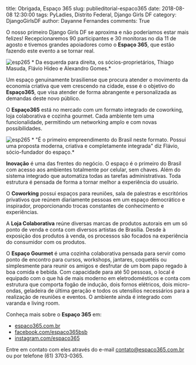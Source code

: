 title: Obrigada, Espaço 365
slug: publieditorial-espaco365
date: 2018-08-08 12:30:00
tags: PyLadies, Distrito Federal, Django Girls DF
category: DjangoGirlsDF
author: Dayanne Fernandes
comments: True

O nosso primeiro Django Girls DF se aproxima e não poderíamos estar mais felizes! Recepcionaremos 90 participantes e 30 monitoras no dia 11 de agosto e tivemos grandes apoiadores como o **Espaço 365**, que estão fazendo este evento a se tornar real.

![esp265](espaco365/esp3651.jpg "Espaço 365")
*
Da esquerda para direita, os sócios-proprietários, Thiago Masuda, Flávio Hideo e Alexandro Gomes.*

Um espaço genuinamente brasiliense que procura atender o movimento da economia criativa que vem crescendo na cidade, esse é o objetivo do **Espaço365**, que visa atender de forma abrangente e personalizada as demandas deste novo público.

O **Espaço365** está no mercado com um formato integrado de coworking, loja colaborativa e cozinha gourmet. Cada ambiente tem uma funcionalidade, permitindo um networking amplo e com novas possibilidades.

![esp265](espaco365/esp3652.jpg "Espaço 365")
*
"É o primeiro empreendimento do Brasil neste formato. Possui uma proposta moderna, criativa e completamente integrada" diz Flávio, sócio-fundador do espaço.*

**Inovação** é uma das frentes do negócio. O espaço é o primeiro do Brasil com acesso aos ambientes totalmente por celular, sem chaves. Além do sistema integrado que automatiza todas as tarefas administrativas. Toda estrutura é pensada de forma a tornar melhor a experiência do usuário.

O **Coworking** possui espaços para reuniões, sala de palestras e escritórios privativos que reúnem diariamente pessoas em um espaço democrático e inspirador, proporcionando trocas constantes de conhecimento e experiências.

A **Loja Colaborativa** reúne diversas marcas de produtos autorais em um só ponto de venda e conta com diversos artistas de Brasília. Desde à exposição dos produtos à venda, os processos são focados na experiência do consumidor com os produtos.

O **Espaço Gourmet** é uma cozinha colaborativa pensada para servir como ponto de encontro para cursos, workshops, jantares, coquetéis ou simplesmente para reunir os amigos e desfrutar de um bom papo regado à boa comida e bebida. Com capacidade para até 50 pessoas, o local é equipado com o que há de mais moderno em eletrodomésticos e conta com estrutura que comporta fogão de indução, dois fornos elétricos, dois micro-ondas, geladeira de última geração e todos os utensílios necessários para a realização de reuniões e eventos. O ambiente ainda é integrado com varanda e living room.

Conheça mais sobre o **Espaço 365** em:

- [espaco365.com.br][site]
- [facebook.com/espaco365bsb][facebook]
- [instagram.com/espaco365][instagram]

Entre em contato com eles através do e-mail contato@espaco365.com.br ou por telefone (61) 3703-0365.

[site]: http://espaco365.com.br
[facebook]: https://www.facebook.com/espaco365bsb/
[instagram]: https://www.instagram.com/espaco365  
